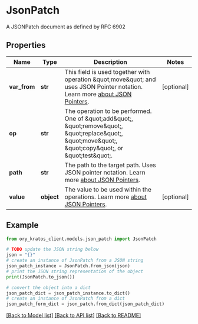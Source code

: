 # JsonPatch

A JSONPatch document as defined by RFC 6902

## Properties

Name | Type | Description | Notes
------------ | ------------- | ------------- | -------------
**var_from** | **str** | This field is used together with operation \&quot;move\&quot; and uses JSON Pointer notation.  Learn more [about JSON Pointers](https://datatracker.ietf.org/doc/html/rfc6901#section-5). | [optional] 
**op** | **str** | The operation to be performed. One of \&quot;add\&quot;, \&quot;remove\&quot;, \&quot;replace\&quot;, \&quot;move\&quot;, \&quot;copy\&quot;, or \&quot;test\&quot;. | 
**path** | **str** | The path to the target path. Uses JSON pointer notation.  Learn more [about JSON Pointers](https://datatracker.ietf.org/doc/html/rfc6901#section-5). | 
**value** | **object** | The value to be used within the operations.  Learn more [about JSON Pointers](https://datatracker.ietf.org/doc/html/rfc6901#section-5). | [optional] 

## Example

```python
from ory_kratos_client.models.json_patch import JsonPatch

# TODO update the JSON string below
json = "{}"
# create an instance of JsonPatch from a JSON string
json_patch_instance = JsonPatch.from_json(json)
# print the JSON string representation of the object
print(JsonPatch.to_json())

# convert the object into a dict
json_patch_dict = json_patch_instance.to_dict()
# create an instance of JsonPatch from a dict
json_patch_form_dict = json_patch.from_dict(json_patch_dict)
```
[[Back to Model list]](../README.md#documentation-for-models) [[Back to API list]](../README.md#documentation-for-api-endpoints) [[Back to README]](../README.md)


